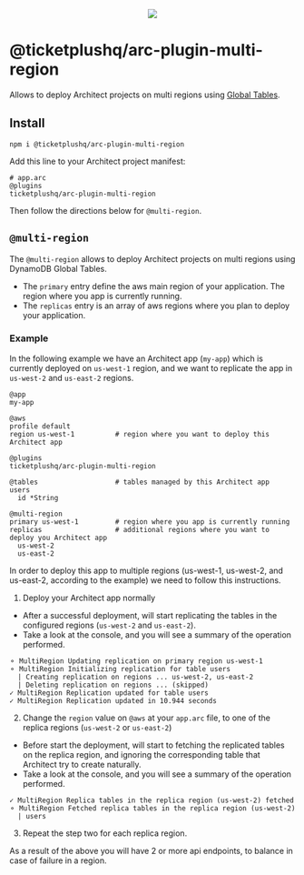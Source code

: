 <p align="center">
  <img src="https://avatars1.githubusercontent.com/u/30219716?s=200&v=4"/>
</p>

# @ticketplushq/arc-plugin-multi-region

Allows to deploy Architect projects on multi regions using [Global Tables](https://docs.aws.amazon.com/amazondynamodb/latest/developerguide/GlobalTables.html).

## Install

`npm i @ticketplushq/arc-plugin-multi-region`

Add this line to your Architect project manifest:

```arc
# app.arc
@plugins
ticketplushq/arc-plugin-multi-region
```

Then follow the directions below for `@multi-region`.

## `@multi-region`

The `@multi-region` allows to deploy Architect projects on multi regions using DynamoDB Global Tables.

- The `primary` entry define the aws main region of your application. The region where you app is currently running.
- The `replicas` entry is an array of aws regions where you plan to deploy your application.

### Example

In the following example we have an Architect app (`my-app`) which is currently deployed on `us-west-1` region, and we want to replicate the app in `us-west-2` and `us-east-2` regions.

```arc
@app
my-app

@aws
profile default
region us-west-1          # region where you want to deploy this Architect app

@plugins
ticketplushq/arc-plugin-multi-region

@tables                   # tables managed by this Architect app
users
  id *String

@multi-region
primary us-west-1         # region where you app is currently running
replicas                  # additional regions where you want to deploy you Architect app
  us-west-2
  us-east-2
```

In order to deploy this app to multiple regions (us-west-1, us-west-2, and us-east-2, according to the example) we need to follow this instructions.

1. Deploy your Architect app normally
  * After a successful deployment, will start replicating the tables in the configured regions (`us-west-2` and `us-east-2`).
  * Take a look at the console, and you will see a summary of the operation performed.
  ```
  ⚬ MultiRegion Updating replication on primary region us-west-1
  ⚬ MultiRegion Initializing replication for table users
    | Creating replication on regions ... us-west-2, us-east-2
    | Deleting replication on regions ... (skipped)
  ✓ MultiRegion Replication updated for table users
  ✓ MultiRegion Replication updated in 10.944 seconds
  ```
2. Change the `region` value on `@aws` at your `app.arc` file, to one of the replica regions (`us-west-2` or `us-east-2`)
  * Before start the deployment, will start to fetching the replicated tables on the replica region, and ignoring the corresponding table that Architect try to create naturally.
  * Take a look at the console, and you will see a summary of the operation performed.
  ```
  ✓ MultiRegion Replica tables in the replica region (us-west-2) fetched
  ⚬ MultiRegion Fetched replica tables in the replica region (us-west-2)
    | users
  ```
3. Repeat the step two for each replica region.

As a result of the above you will have 2 or more api endpoints, to balance in case of failure in a region.
